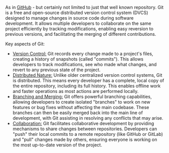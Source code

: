 As in [GitHub](https://github.com) - but certainly not limited to just that well known repository. 
Git is a free and open-source distributed version control system (DVCS) designed to manage changes in source code during software development. It allows multiple developers to collaborate on the same project efficiently by tracking modifications, enabling easy reversion to previous versions, and facilitating the merging of different contributions.

Key aspects of Git:
- [ Version Control:](https://www.google.com/search?num=10&newwindow=1&cs=1&sca_esv=04212f82de24ae4c&sxsrf=AE3TifNIU-Ouy-9L8vfGuJX86i2E-_vemQ%3A1753233843968&q=Version+Control&sa=X&ved=2ahUKEwis_4mD6dGOAxXyBzQIHURbOyMQxccNegQIEBAD&mstk=AUtExfBnmKLeeI9A3VpAOr971Ek-FCEmvCX6qe5qUSnnHIXTOBWkun7-AYGqgg3NskPF98uExQ8XuicDiA_WlE_t5XP4owg-jpMLVXHvM2dfvUhJRy1FRhnV9lSxOOnmnyiPnQuxsg00bOw1xLesKxMB-bmcMhKhQ4tgJkgvqNnmkmQXMoM&csui=3)
    Git records every change made to a project's files, creating a history of snapshots (called "commits"). This allows developers to track modifications, see who made what changes, and revert to any previous state of the project.
- [Distributed Nature:](https://www.google.com/search?num=10&newwindow=1&cs=1&sca_esv=04212f82de24ae4c&sxsrf=AE3TifNIU-Ouy-9L8vfGuJX86i2E-_vemQ%3A1753233843968&q=Distributed+Nature&sa=X&ved=2ahUKEwis_4mD6dGOAxXyBzQIHURbOyMQxccNegQIFBAD&mstk=AUtExfBnmKLeeI9A3VpAOr971Ek-FCEmvCX6qe5qUSnnHIXTOBWkun7-AYGqgg3NskPF98uExQ8XuicDiA_WlE_t5XP4owg-jpMLVXHvM2dfvUhJRy1FRhnV9lSxOOnmnyiPnQuxsg00bOw1xLesKxMB-bmcMhKhQ4tgJkgvqNnmkmQXMoM&csui=3)
    Unlike older centralized version control systems, Git is distributed. This means every developer has a complete, local copy of the entire repository, including its full history. This enables offline work and faster operations as most actions are performed locally.
- [Branching and Merging:](https://www.google.com/search?num=10&newwindow=1&cs=1&sca_esv=04212f82de24ae4c&sxsrf=AE3TifNIU-Ouy-9L8vfGuJX86i2E-_vemQ%3A1753233843968&q=Branching+and+Merging&sa=X&ved=2ahUKEwis_4mD6dGOAxXyBzQIHURbOyMQxccNegQIFhAD&mstk=AUtExfBnmKLeeI9A3VpAOr971Ek-FCEmvCX6qe5qUSnnHIXTOBWkun7-AYGqgg3NskPF98uExQ8XuicDiA_WlE_t5XP4owg-jpMLVXHvM2dfvUhJRy1FRhnV9lSxOOnmnyiPnQuxsg00bOw1xLesKxMB-bmcMhKhQ4tgJkgvqNnmkmQXMoM&csui=3)
    Git offers powerful branching capabilities, allowing developers to create isolated "branches" to work on new features or bug fixes without affecting the main codebase. These branches can then be easily merged back into the main line of development, with Git assisting in resolving any conflicts that may arise.
- [Collaboration:](https://www.google.com/search?num=10&newwindow=1&cs=1&sca_esv=04212f82de24ae4c&sxsrf=AE3TifNIU-Ouy-9L8vfGuJX86i2E-_vemQ%3A1753233843968&q=Collaboration&sa=X&ved=2ahUKEwis_4mD6dGOAxXyBzQIHURbOyMQxccNegQIFRAD&mstk=AUtExfBnmKLeeI9A3VpAOr971Ek-FCEmvCX6qe5qUSnnHIXTOBWkun7-AYGqgg3NskPF98uExQ8XuicDiA_WlE_t5XP4owg-jpMLVXHvM2dfvUhJRy1FRhnV9lSxOOnmnyiPnQuxsg00bOw1xLesKxMB-bmcMhKhQ4tgJkgvqNnmkmQXMoM&csui=3)
    Git facilitates collaborative development by providing mechanisms to share changes between repositories. Developers can "push" their local commits to a remote repository (like GitHub or GitLab) and "pull" changes made by others, ensuring everyone is working on the most up-to-date version of the project.